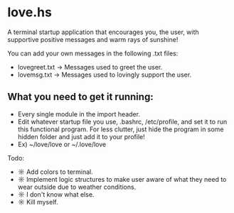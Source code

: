 # love.hs
A terminal startup application that encourages you, the user, with supportive positive messages and warm rays of sunshine!

You can add your own messages in the following .txt files:
* lovegreet.txt -> Messages used to greet the user.
* lovemsg.txt    -> Messages used to lovingly support the user. 

## What you need to get it running:
* Every single module in the import header.
* Edit whatever startup file you use, .bashrc, /etc/profile, and set it to run this functional program. For less clutter, just hide the program in some hidden folder and just add it to your profile! 
* Ex) ~/love/love or ~/.love/love

Todo:

* ☼ Add colors to terminal.
* ☼ Implement logic structures to make user aware of what they need to wear outside due to weather conditions.
* ☼ I don't know what else.
* ☼ Kill myself.

